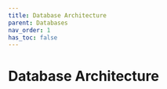 ```yaml
---
title: Database Architecture
parent: Databases
nav_order: 1
has_toc: false
---
```

# Database Architecture